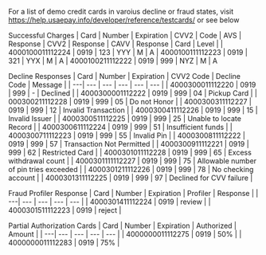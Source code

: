 For a list of demo credit cards in varoius decline or fraud states, visit https://help.usaepay.info/developer/reference/testcards/ or see below

Successful Charges
| Card | Number	| Expiration	| CVV2 | Code	| AVS | Response	| CVV2 | Response	| CAVV | Response	| Card | Level |
| 4000100011112224	| 0919	| 123	| YYY	| M		| A
| 4000100111112223	| 0919	| 321	| YYX	| M		| A
| 4000100211112222	| 0919	| 999	| NYZ	| M		| A

Decline Responses
| Card | Number	| Expiration | CVV2 Code | Decline Code |	Message |
| ---| --- | --- | --- | --- | --- |
| 4000300011112220	| 0919	| 999 |	-	  | Declined |
| 4000300001112222	| 0919	| 999	| 04	| Pickup Card |
| 000300211112228	  | 0919	| 999	| 05	| Do not Honor |
| 4000300311112227	| 0919	| 999	| 12	| Invalid Transaction |
| 4000300411112226	| 0919	| 999	| 15	| Invalid Issuer |
| 4000300511112225	| 0919	| 999	| 25	| Unable to locate Record |
| 4000300611112224	| 0919	| 999	| 51	| Insufficient funds |
| 4000300711112223	| 0919	| 999	| 55	| Invalid Pin |
| 4000300811112222	| 0919	| 999	| 57	| Transaction Not Permitted |
| 4000300911112221	| 0919	| 999	| 62	| Restricted Card |
| 4000301011112228	| 0919	| 999	| 65	| Excess withdrawal count |
| 4000301111112227  | 0919	| 999	| 75	| Allowable number of pin tries exceeded |
| 4000301211112226	| 0919	| 999	| 78	| No checking account |
| 4000301311112225	| 0919	| 999	| 97	| Declined for CVV failure |

Fraud Profiler Response
| Card | Number	| Expiration	| Profiler | Response |
| ---| --- | --- | --- | --- |
| 4000301411112224	| 0919	| review |
| 4000301511112223	| 0919	| reject |

Partial Authorization Cards
| Card | Number	| Expiration	| Authorized | Amount |
| ---| --- | --- | --- | --- |
| 4000000011112275	| 0919	| 50% |
| 4000000011112283	| 0919	| 75% |